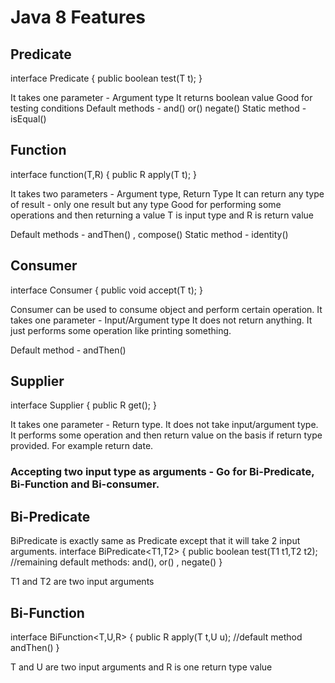 # Java 8 Features

## Predicate

interface Predicate<T> {
public boolean test(T t);
}

It takes one parameter - Argument type
It returns boolean value
Good for testing conditions
Default methods - and() or() negate()
Static method - isEqual()

## Function

interface function(T,R)
{ public R apply(T t); 
}

It takes two parameters - Argument type, Return Type
It can return any type of result - only one result but any type
Good for performing some operations and then returning a value
T is input type and R is return value

Default methods - andThen() , compose()
Static method - identity()

## Consumer

interface Consumer<T> 
{ 
public void accept(T t); 
}

Consumer can be used to consume object and perform certain operation.
It takes one parameter - Input/Argument type
It does not return anything.
It just performs some operation like printing something.

Default method - andThen()

## Supplier

interface Supplier<R> 
{
public R get();
}

It takes one parameter - Return type.
It does not take input/argument type.
It performs some operation and then return value on the basis if return type provided.
For example return date.

### Accepting two input type as arguments - Go for Bi-Predicate, Bi-Function and Bi-consumer.

## Bi-Predicate
BiPredicate is exactly same as Predicate except that it will take 2 input arguments. 
interface BiPredicate<T1,T2> 
{
public boolean test(T1 t1,T2 t2); 
//remaining default methods: and(), or() , negate()
}

T1 and T2 are two input arguments

## Bi-Function
interface BiFunction<T,U,R>
{ 
public R apply(T t,U u);
//default method andThen() 
}

T and U are two input arguments and R is one return type value
